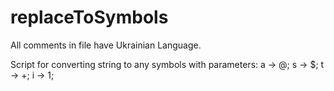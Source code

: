 # replaceToSymbols
All comments in file have Ukrainian Language.

Script for converting string to any symbols with parameters: a -> @; s -> $; t -> +; i -> 1;
